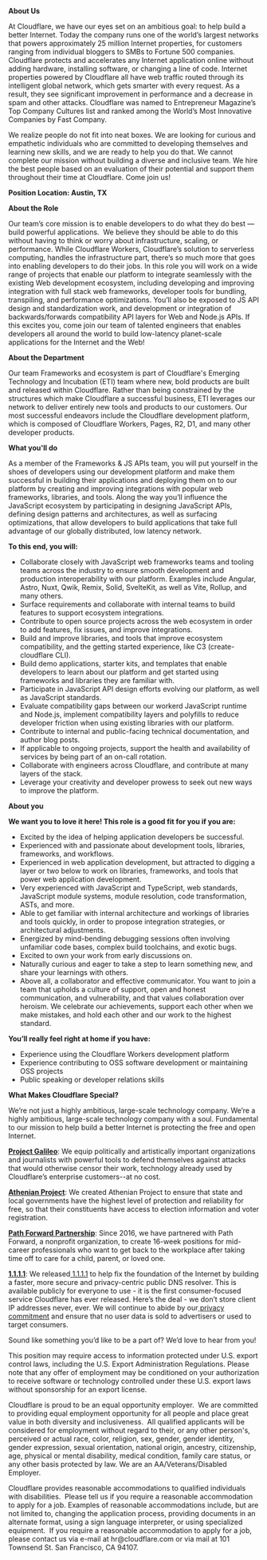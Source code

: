 <div class="content-intro">
	<div><strong>About Us</strong></div>
	<div>
		<p><span style="font-weight: 400;">At Cloudflare, we have our eyes set on an ambitious goal: to help build a better Internet. Today the company runs one of the world’s largest networks that powers approximately 25 million Internet properties, for customers ranging from individual bloggers to SMBs to Fortune 500 companies. Cloudflare protects and accelerates any Internet application online without adding hardware, installing software, or changing a line of code. Internet properties powered by Cloudflare all have web traffic routed through its intelligent global network, which gets smarter with every request. As a result, they see significant improvement in performance and a decrease in spam and other attacks. Cloudflare was named to Entrepreneur Magazine’s Top Company Cultures list and ranked among the World’s Most Innovative Companies by Fast Company.</span><span style="font-weight: 400;">&nbsp;</span></p>
		<p><span style="font-weight: 400;">We realize people do not fit into neat boxes. We are looking for curious and empathetic individuals who are committed to developing themselves and learning new skills, and we are ready to help you do that. We cannot complete our mission without building a diverse and inclusive team. We hire the best people based on an evaluation of their potential and support them throughout their time at Cloudflare. Come join us!&nbsp;</span></p>
	</div>
</div>
<p><strong>Position Location: Austin, TX</strong></p>
<p><strong>About the Role</strong></p>
<p>Our team’s core mission is to enable developers to do what they do best — build powerful applications.&nbsp; We believe they should be able to do this without having to think or worry about infrastructure, scaling, or performance. While Cloudflare Workers, Cloudflare’s solution to serverless computing, handles the infrastructure part, there’s so much more that goes into enabling developers to do their jobs. In this role you will work on a wide range of projects that enable our platform to integrate seamlessly with the existing Web development ecosystem, including developing and improving integration with full stack web frameworks, developer tools for bundling, transpiling, and performance optimizations. You’ll also be exposed to JS API design and standardization work, and development or integration of backwards/forwards compatibility API layers for Web and Node.js APIs. If this excites you, come join our team of talented engineers that enables developers all around the world to build low-latency planet-scale applications for the Internet and the Web!&nbsp;&nbsp;</p>
<p><strong>About the Department</strong></p>
<p>Our team Frameworks and ecosystem is part of Cloudflare's Emerging Technology and Incubation (ETI) team where new, bold products are built and released within Cloudflare. Rather than being constrained by the structures which make Cloudflare a successful business, ETI leverages our network to deliver entirely new tools and products to our customers. Our most successful endeavors include the Cloudflare development platform, which is composed of Cloudflare Workers, Pages, R2, D1, and many other developer products.</p>
<p><strong>What you'll do</strong></p>
<p>As a member of the Frameworks &amp; JS APIs team, you will put yourself in the shoes of developers using our development platform and make them successful in building their applications and deploying them on to our platform by creating and improving integrations with popular web frameworks, libraries, and tools. Along the way you’ll influence the JavaScript ecosystem by participating in designing JavaScript APIs, defining design patterns and architectures, as well as surfacing optimizations, that allow developers to build applications that take full advantage of our globally distributed, low latency network.</p>
<p><strong>To this end, you will:</strong></p>
<ul>
	<li>Collaborate closely with JavaScript web frameworks teams and tooling teams across the industry to ensure smooth development and production interoperability with our platform. Examples include Angular, Astro, Nuxt, Qwik, Remix, Solid, SvelteKit, as well as Vite, Rollup, and many others.</li>
	<li>Surface requirements and collaborate with internal teams to build features to support ecosystem integrations.</li>
	<li>Contribute to open source projects across the web ecosystem in order to add features, fix issues, and improve integrations.</li>
	<li>Build and improve libraries, and tools that improve ecosystem compatibility, and the getting started experience, like C3 (create-cloudflare CLI).</li>
	<li>Build demo applications, starter kits, and templates that enable developers to learn about our platform and get started using frameworks and libraries they are familiar with.</li>
	<li>Participate in JavaScript API design efforts evolving our platform, as well as JavaScript standards.</li>
	<li>Evaluate compatibility gaps between our workerd JavaScript runtime and Node.js, implement compatibility layers and polyfills to reduce developer friction when using existing libraries with our platform.</li>
	<li>Contribute to internal and public-facing technical documentation, and author blog posts.</li>
	<li>If applicable to ongoing projects, support the health and availability of services by being part of an on-call rotation.</li>
	<li>Collaborate with engineers across Cloudflare, and contribute at many layers of the stack.</li>
	<li>Leverage your creativity and developer prowess to seek out new ways to improve the platform.</li>
</ul>
<p><strong>About you</strong></p>
<p><strong>We want you to love it here! This role is a good fit for you if you are:</strong></p>
<ul>
	<li>Excited by the idea of helping application developers be successful.</li>
	<li>Experienced with and passionate about development tools, libraries, frameworks, and workflows.</li>
	<li>Experienced in web application development, but attracted to digging a layer or two below to work on libraries, frameworks, and tools that power web application development.</li>
	<li>Very experienced with JavaScript and TypeScript, web standards, JavaScript module systems, module resolution, code transformation, ASTs, and more.</li>
	<li>Able to get familiar with internal architecture and workings of libraries and tools quickly, in order to propose integration strategies, or architectural adjustments.</li>
	<li>Energized by mind-bending debugging sessions often involving unfamiliar code bases, complex build toolchains, and exotic bugs.</li>
	<li>Excited to own your work from early discussions on.</li>
	<li>Naturally curious and eager to take a step to learn something new, and share your learnings with others.</li>
	<li>Above all, a collaborator and effective communicator. You want to join a team that upholds a culture of support, open and honest communication, and vulnerability, and that values collaboration over heroism. We celebrate our achievements, support each other when we make mistakes, and hold each other and our work to the highest standard.</li>
</ul>
<p><strong>You’ll really feel right at home if you have:</strong></p>
<ul>
	<li>Experience using the Cloudflare Workers development platform</li>
	<li>Experience contributing to OSS software development or maintaining OSS projects</li>
	<li>Public speaking or developer relations skills</li>
</ul>
<div class="content-conclusion">
	<p><strong>What Makes Cloudflare Special?</strong></p>
	<p><span style="font-weight: 400;">We’re not just a highly ambitious, large-scale technology company. We’re a highly ambitious, large-scale technology company with a soul. Fundamental to our mission to help build a better Internet is protecting the free and open Internet.</span></p>
	<p><a href="https://blog.cloudflare.com/protecting-free-expression-online/"><strong>Project Galileo</strong></a><span style="font-weight: 400;">: We equip politically and artistically important organizations and journalists with powerful tools to defend themselves against attacks that would otherwise censor their work, technology already used by Cloudflare’s enterprise customers--at no cost.</span></p>
	<p><strong><a href="https://www.cloudflare.com/athenian/">Athenian Project</a></strong><span style="font-weight: 400;">: We created Athenian Project to ensure that state and local governments have the highest level of protection and reliability for free, so that their constituents have access to election information and voter registration.</span></p>
	<p><a href="https://blog.cloudflare.com/tag/path-forward/"><strong>Path Forward Partnership</strong></a><span style="font-weight: 400;">: Since 2016, we have partnered with Path Forward, a nonprofit organization, to create 16-week positions for mid-career professionals who want to get back to the workplace after taking time off to care for a child, parent, or loved one.</span></p>
	<p><a href="https://1.1.1.1/"><strong>1.1.1.1</strong></a><span style="font-weight: 400;">: We released</span><a href="https://1.1.1.1/"> <span style="font-weight: 400;">1.1.1.1</span></a><span style="font-weight: 400;"> to help fix the foundation of the Internet by building a faster, more secure and privacy-centric public DNS resolver. This is available publicly for everyone to use - it is the first consumer-focused service Cloudflare has ever released. Here’s the deal - we don’t store client IP addresses never, ever. We will continue to abide by our</span><a href="https://developers.cloudflare.com/1.1.1.1/privacy/public-dns-resolver"> privacy commitment</a><span style="font-weight: 400;"> and ensure that no user data is sold to advertisers or used to target consumers.</span></p>
	<p><span style="font-weight: 400;">Sound like something you’d like to be a part of? We’d love to hear from you!</span></p>
	<p><span style="font-weight: 400;">This position may require access to information protected under U.S. export control laws, including the U.S. Export Administration Regulations. Please note that any offer of employment may be conditioned on your authorization to receive software or technology controlled under these U.S. export laws without sponsorship for an export license.</span></p>
	<p><span style="font-weight: 400;">Cloudflare is proud to be an equal opportunity employer. &nbsp;We are committed to providing equal employment opportunity for all people and place great value in both diversity and inclusiveness. &nbsp;All qualified applicants will be considered for employment without regard to their, or any other person's, perceived or actual</span> <span style="font-weight: 400;">race, color, religion, sex, gender, gender identity, gender expression, sexual orientation, national origin, ancestry, citizenship, age, physical or mental disability, medical condition, family care status, or any other basis protected by law. </span><span style="font-weight: 400;">We are an AA/Veterans/Disabled Employer.</span></p>
	<p><span style="font-weight: 400;">Cloudflare provides reasonable accommodations to qualified individuals with disabilities. &nbsp;Please tell us if you require a reasonable accommodation to apply for a job. Examples of reasonable accommodations include, but are not limited to, changing the application process, providing documents in an alternate format, using a sign language interpreter, or using specialized equipment. &nbsp;If you require a reasonable accommodation to apply for a job, please contact us via e-mail at </span><span style="font-weight: 400;">hr@cloudflare.com</span><span style="font-weight: 400;"> or via mail at 101 Townsend St. San Francisco, CA 94107.</span></p>
</div>